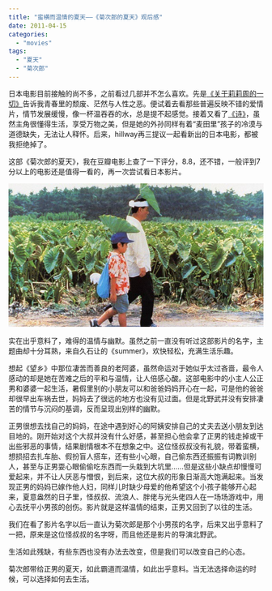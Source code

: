 ```yaml
---
title: "蛮横而温情的夏天——《菊次郎的夏天》观后感"
date: 2011-04-15
categories: 
  - "movies"
tags: 
  - "夏天"
  - "菊次郎"
---
```


日本电影目前接触的尚不多，之前看过几部并不怎么喜欢。先是[《关于莉莉周的一切》](https://www.jfsay.com/archives/15.html "麦田里的青春")告诉我青春里的颓废、茫然与人性之恶。便试着去看那些普遍反映不错的爱情片，情节发展缓慢，像一杯温吞吞的水，总是提不起感觉。接着又看了[《诗》](https://www.jfsay.com/archives/193.html "诗意地栖居")，虽然主角很懂得生活，享受万物之美，但是她的外孙同样有着“麦田里”孩子的冷漠与道德缺失，无法让人释怀。后来，hillway再三提议一起看新出的日本电影，都被我拒绝掉了。

这部《菊次郎的夏天》，我在豆瓣电影上查了一下评分，8.8，还不错，一般评到7分以上的电影还是值得一看的，再一次尝试看日本影片。

![菊次郎的夏天](images/5621550759_f24926408f_z.jpg)

实在出乎意料了，难得的温情与幽默。虽然之前一直没有听过这部影片的名字，主题曲却十分耳熟，来自久石让的《summer》，欢快轻松，充满生活乐趣。

想起《望乡》中那位凄苦而善良的老阿婆，虽然命运对于她似乎太过吝啬，最令人感动的却是她在苦难之后的平和与温情，让人倍感心酸。这部电影中的小主人公正男和婆婆一起生活，暑假里别的小朋友可以和爸爸妈妈开心在一起，可是他的爸爸却很早出车祸去世，妈妈去了很远的地方也没有见过面。但是北野武并没有安排凄苦的情节与沉闷的基调，反而呈现出别样的幽默。

正男很想去找自己的妈妈，在途中遇到好心的阿姨安排自己的丈夫去送小朋友到达目地的。刚开始对这个大叔并没有什么好感，甚至担心他会拿了正男的钱走掉或干出些邪恶的事情，结果剧情根本不在想象之中。这位怪叔叔没有礼貌，带着蛮横，想损招去扎车胎、假扮盲人搭车，还有些小心眼，自己偷东西还振振有词教训别人，甚至与正男耍心眼偷偷吃东西而一头栽到大坑里……但是这些小缺点却慢慢可爱起来，并不让人厌恶与憎恨，到后来，这位大叔的形象日渐高大饱满起来。当发现正男的妈妈已嫁作他人妇，同样儿时缺少母爱的他希望这个小孩子能够开心起来，夏意盎然的日子里，怪叔叔、流浪人、胖佬与光头佬四人在一场场游戏中，用心去抚平小男孩的创伤。影片就是这样温情的结束，正男又回到了以往的生活。

我们在看了影片名字以后一直认为菊次郎是那个小男孩的名字，后来又出乎意料了一把，原来是这位怪叔叔的名字呀，而且他还是影片的导演北野武。

生活如此残缺，有些东西也没有办法去改变，但是我们可以改变自己的心态。

菊次郎带给正男的夏天，如此霸道而温情，如此出乎意料。当无法选择命运的时候，可以选择如何去生活。
